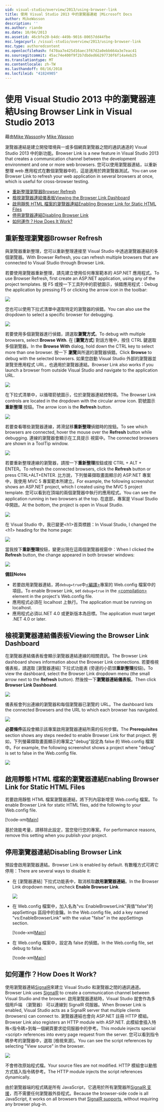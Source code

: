 ```yaml
---
uid: visual-studio/overview/2013/using-browser-link
title: 使用 Visual Studio 2013 中的瀏覽器連結 |Microsoft Docs
author: MikeWasson
description: ''
ms.author: riande
ms.date: 10/04/2013
ms.assetid: 46cbfe20-b4dc-449b-9016-80657dd44fbe
msc.legacyurl: /visual-studio/overview/2013/using-browser-link
msc.type: authoredcontent
ms.openlocfilehash: f470aa7e425d16aec3f67d2a0ebb664a3e7eac41
ms.sourcegitcommit: 45ac74e400f9f2b7dbded66297730f6f14a4eb25
ms.translationtype: MT
ms.contentlocale: zh-TW
ms.lasthandoff: 08/16/2018
ms.locfileid: "41824905"
---
```

<a name="using-browser-link-in-visual-studio-2013"></a><span data-ttu-id="aa659-102">使用 Visual Studio 2013 中的瀏覽器連結</span><span class="sxs-lookup"><span data-stu-id="aa659-102">Using Browser Link in Visual Studio 2013</span></span>
====================
<span data-ttu-id="aa659-103">藉由[Mike Wasson](https://github.com/MikeWasson)</span><span class="sxs-lookup"><span data-stu-id="aa659-103">by [Mike Wasson](https://github.com/MikeWasson)</span></span>

<span data-ttu-id="aa659-104">瀏覽器連結是建立開發環境與一或多個網頁瀏覽器之間的通訊通道的 Visual Studio 2013 中的新功能。</span><span class="sxs-lookup"><span data-stu-id="aa659-104">Browser Link is a new feature in Visual Studio 2013 that creates a communication channel between the development environment and one or more web browsers.</span></span> <span data-ttu-id="aa659-105">您可以使用瀏覽器連結，以重新整理 web 應用程式在數個瀏覽器中的，這是適用於跨瀏覽器測試。</span><span class="sxs-lookup"><span data-stu-id="aa659-105">You can use Browser Link to refresh your web application in several browsers at once, which is useful for cross-browser testing.</span></span>

- [<span data-ttu-id="aa659-106">重新整理瀏覽器</span><span class="sxs-lookup"><span data-stu-id="aa659-106">Browser Refresh</span></span>](#browser-refresh)
- [<span data-ttu-id="aa659-107">檢視瀏覽器連結儀表板</span><span class="sxs-lookup"><span data-stu-id="aa659-107">Viewing the Browser Link Dashboard</span></span>](#dashboard)
- [<span data-ttu-id="aa659-108">啟用靜態 HTML 檔案的瀏覽器連結</span><span class="sxs-lookup"><span data-stu-id="aa659-108">Enabling Browser Link for Static HTML Files</span></span>](#static-html)
- [<span data-ttu-id="aa659-109">停用瀏覽器連結</span><span class="sxs-lookup"><span data-stu-id="aa659-109">Disabling Browser Link</span></span>](#disabling)
- [<span data-ttu-id="aa659-110">如何運作？</span><span class="sxs-lookup"><span data-stu-id="aa659-110">How Does It Work?</span></span>](#how-it-works)

<a id="browser-refresh"></a>
## <a name="browser-refresh"></a><span data-ttu-id="aa659-111">重新整理瀏覽器</span><span class="sxs-lookup"><span data-stu-id="aa659-111">Browser Refresh</span></span>

<span data-ttu-id="aa659-112">與瀏覽器重新整理，您可以重新整理連接至 Visual Studio 中透過瀏覽器連結的多個瀏覽器。</span><span class="sxs-lookup"><span data-stu-id="aa659-112">With Browser Refresh, you can refresh multiple browsers that are connected to Visual Studio through Browser Link.</span></span>

<span data-ttu-id="aa659-113">若要使用瀏覽器重新整理，請先建立使用任何專案範本的 ASP.NET 應用程式。</span><span class="sxs-lookup"><span data-stu-id="aa659-113">To use Browser Refresh, first create an ASP.NET application, using any of the project templates.</span></span> <span data-ttu-id="aa659-114">按 F5 或按一下工具列中的箭號圖示，偵錯應用程式：</span><span class="sxs-lookup"><span data-stu-id="aa659-114">Debug the application by pressing F5 or clicking the arrow icon in the toolbar:</span></span>

![](using-browser-link/_static/image1.png)

<span data-ttu-id="aa659-115">您也可以使用下拉式清單中選取特定的瀏覽器的偵錯。</span><span class="sxs-lookup"><span data-stu-id="aa659-115">You can also use the dropdown to select a specific browser for debugging.</span></span>

![](using-browser-link/_static/image2.png)

<span data-ttu-id="aa659-116">若要使用多個瀏覽器進行偵錯，請選取**瀏覽方式**。</span><span class="sxs-lookup"><span data-stu-id="aa659-116">To debug with multiple browsers, select **Browse With**.</span></span> <span data-ttu-id="aa659-117">在 [**瀏覽方式**] 對話方塊中，按住 CTRL 鍵選取多個瀏覽器。</span><span class="sxs-lookup"><span data-stu-id="aa659-117">In the **Browse With** dialog, hold down the CTRL key to select more than one browser.</span></span> <span data-ttu-id="aa659-118">按一下 **瀏覽**與所選的瀏覽器偵錯。</span><span class="sxs-lookup"><span data-stu-id="aa659-118">Click **Browse** to debug with the selected browsers.</span></span> <span data-ttu-id="aa659-119">如果您啟動 Visual Studio 外部的瀏覽器並瀏覽至應用程式 URL，也適用於瀏覽器連結。</span><span class="sxs-lookup"><span data-stu-id="aa659-119">Browser Link also works if you launch a browser from outside Visual Studio and navigate to the application URL.</span></span>

![](using-browser-link/_static/image3.png)

<span data-ttu-id="aa659-120">在下拉式清單中，以循環箭號圖示，位於瀏覽器連結控制項。</span><span class="sxs-lookup"><span data-stu-id="aa659-120">The Browser Link controls are located in the dropdown with the circular arrow icon.</span></span> <span data-ttu-id="aa659-121">箭號圖示**重新整理** 按鈕。</span><span class="sxs-lookup"><span data-stu-id="aa659-121">The arrow icon is the **Refresh** button.</span></span>

![](using-browser-link/_static/image4.png)

<span data-ttu-id="aa659-122">若要查看哪些瀏覽器連線，將滑鼠移**重新整理**偵錯時的按鈕。</span><span class="sxs-lookup"><span data-stu-id="aa659-122">To see which browsers are connected, hover the mouse over the **Refresh** button while debugging.</span></span> <span data-ttu-id="aa659-123">連線的瀏覽器會顯示在工具提示 視窗中。</span><span class="sxs-lookup"><span data-stu-id="aa659-123">The connected browsers are shown in a ToolTip window.</span></span>

![](using-browser-link/_static/image5.png)

<span data-ttu-id="aa659-124">若要重新整理連線的瀏覽器，請按一下**重新整理**按鈕或按 CTRL + ALT + ENTER。</span><span class="sxs-lookup"><span data-stu-id="aa659-124">To refresh the connected browsers, click the **Refresh** button or press CTRL+ALT+ENTER.</span></span> <span data-ttu-id="aa659-125">比方說，下列螢幕擷取畫面顯示的 ASP.NET 專案中，我使用 MVC 5 專案範本所建立。</span><span class="sxs-lookup"><span data-stu-id="aa659-125">For example, the following screenshot shows an ASP.NET project, which I created using the MVC 5 project template.</span></span> <span data-ttu-id="aa659-126">您可以看到在頂端的兩個瀏覽器中執行的應用程式。</span><span class="sxs-lookup"><span data-stu-id="aa659-126">You can see the application running in two browsers at the top.</span></span> <span data-ttu-id="aa659-127">在底部，專案是 Visual Studio 中開啟。</span><span class="sxs-lookup"><span data-stu-id="aa659-127">At the bottom, the project is open in Visual Studio.</span></span>

![](using-browser-link/_static/image6.png)

<span data-ttu-id="aa659-128">在 Visual Studio 中，我已變更&lt;h1&gt;首頁標題：</span><span class="sxs-lookup"><span data-stu-id="aa659-128">In Visual Studio, I changed the &lt;h1&gt; heading for the home page:</span></span>

![](using-browser-link/_static/image7.png)

<span data-ttu-id="aa659-129">當我按下**重新整理**按鈕，變更出現在這兩個瀏覽器視窗中：</span><span class="sxs-lookup"><span data-stu-id="aa659-129">When I clicked the **Refresh** button, the change appeared in both browser windows:</span></span>

![](using-browser-link/_static/image8.png)

<span data-ttu-id="aa659-130">**備註**</span><span class="sxs-lookup"><span data-stu-id="aa659-130">**Notes**</span></span>

- <span data-ttu-id="aa659-131">若要啟用瀏覽器連結，將`debug=true`中[&lt;編譯&gt;](https://msdn.microsoft.com/library/s10awwz0(v=vs.85).aspx)專案的 Web.config 檔案中的項目。</span><span class="sxs-lookup"><span data-stu-id="aa659-131">To enable Browser Link, set `debug=true` in the [&lt;compilation&gt;](https://msdn.microsoft.com/library/s10awwz0(v=vs.85).aspx) element in the project's Web.config file.</span></span>
- <span data-ttu-id="aa659-132">應用程式必須在 localhost 上執行。</span><span class="sxs-lookup"><span data-stu-id="aa659-132">The application must be running on localhost.</span></span>
- <span data-ttu-id="aa659-133">應用程式必須以.NET 4.0 或更新版本為目標。</span><span class="sxs-lookup"><span data-stu-id="aa659-133">The application must target .NET 4.0 or later.</span></span>

<a id="dashboard"></a>
## <a name="viewing-the-browser-link-dashboard"></a><span data-ttu-id="aa659-134">檢視瀏覽器連結儀表板</span><span class="sxs-lookup"><span data-stu-id="aa659-134">Viewing the Browser Link Dashboard</span></span>

<span data-ttu-id="aa659-135">在瀏覽器連結儀表板會顯示瀏覽器連結連線的相關資訊。</span><span class="sxs-lookup"><span data-stu-id="aa659-135">The Browser Link dashboard shows information about the Browser Link connections.</span></span> <span data-ttu-id="aa659-136">若要檢視儀表板，請選取 [瀏覽器連結] 下拉式功能表 (旁邊的小箭頭**重新整理**按鈕)。</span><span class="sxs-lookup"><span data-stu-id="aa659-136">To view the dashboard, select the Browser Link dropdown menu (the small arrow next to the **Refresh** button).</span></span> <span data-ttu-id="aa659-137">然後按一下**瀏覽器連結儀表板**。</span><span class="sxs-lookup"><span data-stu-id="aa659-137">Then click **Browser Link Dashboard**.</span></span>

![](using-browser-link/_static/image9.png)

<span data-ttu-id="aa659-138">儀表板會列出連線的瀏覽器和每個瀏覽器已瀏覽的 URL。</span><span class="sxs-lookup"><span data-stu-id="aa659-138">The dashboard lists the connected Browsers and the URL to which each browser has navigated.</span></span>

![](using-browser-link/_static/image10.png)

<span data-ttu-id="aa659-139">**必要條件**區段會顯示該專案啟用瀏覽器連結所需的任何步驟。</span><span class="sxs-lookup"><span data-stu-id="aa659-139">The **Prerequisites** section shows any steps needed to enable Browser Link for that project.</span></span> <span data-ttu-id="aa659-140">例如，下列螢幕擷取畫面顯示的專案之"debug"設定為 false 的 Web.config 檔案中。</span><span class="sxs-lookup"><span data-stu-id="aa659-140">For example, the following screenshot shows a project where "debug" is set to false in the Web.config file.</span></span>

![](using-browser-link/_static/image11.png)

<a id="static-html"></a>
## <a name="enabling-browser-link-for-static-html-files"></a><span data-ttu-id="aa659-141">啟用靜態 HTML 檔案的瀏覽器連結</span><span class="sxs-lookup"><span data-stu-id="aa659-141">Enabling Browser Link for Static HTML Files</span></span>

<span data-ttu-id="aa659-142">若要啟用靜態 HTML 檔案瀏覽器連結，將下列內容新增至 Web.config 檔案。</span><span class="sxs-lookup"><span data-stu-id="aa659-142">To enable Browser Link for static HTML files, add the following to your Web.config file.</span></span>

[!code-xml[Main](using-browser-link/samples/sample1.xml)]

<span data-ttu-id="aa659-143">基於效能考量，請移除此設定，當您發行您的專案。</span><span class="sxs-lookup"><span data-stu-id="aa659-143">For performance reasons, remove this setting when you publish your project.</span></span>

<a id="disabling"></a>
## <a name="disabling-browser-link"></a><span data-ttu-id="aa659-144">停用瀏覽器連結</span><span class="sxs-lookup"><span data-stu-id="aa659-144">Disabling Browser Link</span></span>

<span data-ttu-id="aa659-145">預設會啟用瀏覽器連結。</span><span class="sxs-lookup"><span data-stu-id="aa659-145">Browser Link is enabled by default.</span></span> <span data-ttu-id="aa659-146">有數種方式可將它停用：</span><span class="sxs-lookup"><span data-stu-id="aa659-146">There are several ways to disable it:</span></span>

- <span data-ttu-id="aa659-147">在 [瀏覽器連結] 下拉式功能表中，取消核取**啟用瀏覽器連結**。</span><span class="sxs-lookup"><span data-stu-id="aa659-147">In the Browser Link dropdown menu, uncheck **Enable Browser Link**.</span></span> 

    ![](using-browser-link/_static/image12.png)
- <span data-ttu-id="aa659-148">在 Web.config 檔案中，加入名為"vs: EnableBrowserLink"與值"false"的 appSettings 區段中的金鑰。</span><span class="sxs-lookup"><span data-stu-id="aa659-148">In the Web.config file, add a key named "vs:EnableBrowserLink" with the value "false" in the appSettings section.</span></span> 

    [!code-xml[Main](using-browser-link/samples/sample2.xml)]
- <span data-ttu-id="aa659-149">在 Web.config 檔案中，設定為 false 的偵錯。</span><span class="sxs-lookup"><span data-stu-id="aa659-149">In the Web.config file, set debug to false.</span></span> 

    [!code-xml[Main](using-browser-link/samples/sample3.xml)]

<a id="how-it-works"></a>
## <a name="how-does-it-work"></a><span data-ttu-id="aa659-150">如何運作？</span><span class="sxs-lookup"><span data-stu-id="aa659-150">How Does It Work?</span></span>

<span data-ttu-id="aa659-151">使用瀏覽器連結[SignalR](../../../signalr/index.md)來建立 Visual Studio 和瀏覽器之間的通訊通道。</span><span class="sxs-lookup"><span data-stu-id="aa659-151">Browser Link uses [SignalR](../../../signalr/index.md) to create a communication channel between Visual Studio and the browser.</span></span> <span data-ttu-id="aa659-152">啟用瀏覽器連結時，Visual Studio 就會作為多個用戶端 （瀏覽器） 可以連線到 SignalR 伺服器。</span><span class="sxs-lookup"><span data-stu-id="aa659-152">When Browser Link is enabled, Visual Studio acts as a SignalR server that multiple clients (browsers) can connect to.</span></span> <span data-ttu-id="aa659-153">瀏覽器連結也會向 ASP.NET 註冊 HTTP 模組。</span><span class="sxs-lookup"><span data-stu-id="aa659-153">Browser Link also registers an HTTP module with ASP.NET.</span></span> <span data-ttu-id="aa659-154">此模組會插入特殊&lt;指令碼&gt;到每一個網頁要求從伺服器中的參考。</span><span class="sxs-lookup"><span data-stu-id="aa659-154">This module injects special &lt;script&gt; references into every page request from the server.</span></span> <span data-ttu-id="aa659-155">您可以看到指令碼參考的瀏覽器中，選取 [檢視來源]。</span><span class="sxs-lookup"><span data-stu-id="aa659-155">You can see the script references by selecting "View source" in the browser.</span></span>

![](using-browser-link/_static/image13.png)

<span data-ttu-id="aa659-156">不會修改原始程式檔。</span><span class="sxs-lookup"><span data-stu-id="aa659-156">Your source files are not modified.</span></span> <span data-ttu-id="aa659-157">HTTP 模組會以動態方式插入指令碼參考。</span><span class="sxs-lookup"><span data-stu-id="aa659-157">The HTTP module injects the script references dynamically.</span></span>

<span data-ttu-id="aa659-158">由於瀏覽器端的程式碼是所有 JavaScript，它適用於所有瀏覽器所[SignalR 支援](../../../signalr/overview/getting-started/supported-platforms.md)，而不需要任何瀏覽器外掛程式。</span><span class="sxs-lookup"><span data-stu-id="aa659-158">Because the browser-side code is all JavaScript, it works on all browsers that [SignalR supports](../../../signalr/overview/getting-started/supported-platforms.md), without requiring any browser plug-in.</span></span>
